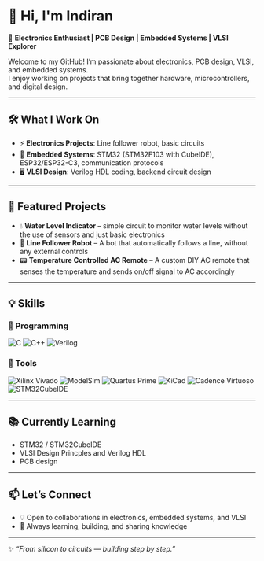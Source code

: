 # 👋 Hi, I'm Indiran

🔌 **Electronics Enthusiast | PCB Design | Embedded Systems | VLSI Explorer**

Welcome to my GitHub! I’m passionate about electronics, PCB design, VLSI, and embedded systems.  
I enjoy working on projects that bring together hardware, microcontrollers, and digital design.

---

## 🛠️ What I Work On
- ⚡ **Electronics Projects**: Line follower robot, basic circuits
- 🔗 **Embedded Systems**: STM32 (STM32F103 with CubeIDE), ESP32/ESP32-C3, communication protocols  
- 🖥️ **VLSI Design**: Verilog HDL coding, backend circuit design  

---

## 📂 Featured Projects
- 💧 **Water Level Indicator** – simple circuit to monitor water levels without the use of sensors and just basic electronics  
- 🤖 **Line Follower Robot** – A bot that automatically follows a line, without any external controls  
- 📟 **Temperature Controlled AC Remote** – A custom DIY AC remote that senses the temperature and sends on/off signal to AC accordingly  

---

## 💡 Skills  

### 🔹 Programming  
![C](https://img.shields.io/badge/C-00599C?style=for-the-badge&logo=c&logoColor=white) ![C++](https://img.shields.io/badge/C++-00599C?style=for-the-badge&logo=c%2B%2B&logoColor=white) ![Verilog](https://img.shields.io/badge/Verilog-ff6600?style=for-the-badge&logoColor=white)  
  


### 🔹 Tools  
![Xilinx Vivado](https://img.shields.io/badge/Vivado-FFB500?style=for-the-badge&logo=xilinx&logoColor=white) ![ModelSim](https://img.shields.io/badge/ModelSim-008080?style=for-the-badge&logoColor=white) ![Quartus Prime](https://img.shields.io/badge/Quartus%20Prime-0071C5?style=for-the-badge&logo=intel&logoColor=white) ![KiCad](https://img.shields.io/badge/KiCad-314CB0?style=for-the-badge&logo=kicad&logoColor=white) ![Cadence Virtuoso](https://img.shields.io/badge/Cadence%20Virtuoso-E60000?style=for-the-badge&logo=cadence&logoColor=white) ![STM32CubeIDE](https://img.shields.io/badge/STM32CubeIDE-03234B?style=for-the-badge&logo=stmicroelectronics&logoColor=white)          

  




---

## 📚 Currently Learning
- STM32 / STM32CubeIDE  
- VLSI Design Princples and Verilog HDL  
- PCB design  

---

## 📫 Let’s Connect
- 💡 Open to collaborations in electronics, embedded systems, and VLSI  
- 🌱 Always learning, building, and sharing knowledge  

---

✨ *“From silicon to circuits — building step by step.”*
